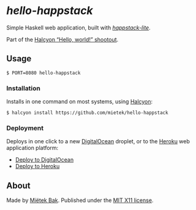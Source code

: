 _hello-happstack_
=================

Simple Haskell web application, built with [_happstack-lite_](https://hackage.haskell.org/package/happstack-lite).

Part of the [Halcyon “Hello, world!” shootout](https://halcyon.sh/shootout/).


Usage
-----

```
$ PORT=8080 hello-happstack
```


### Installation

Installs in one command on most systems, using [Halcyon](https://halcyon.sh/):

```
$ halcyon install https://github.com/mietek/hello-happstack
```


### Deployment

Deploys in one click to a new [DigitalOcean](https://digitalocean.com/) droplet, or to the [Heroku](https://heroku.com/) web application platform:

- [Deploy to DigitalOcean](https://halcyon.sh/deploy/?url=https://github.com/mietek/hello-happstack)
- [Deploy to Heroku](https://heroku.com/deploy?template=https://github.com/mietek/hello-happstack)


About
-----

Made by [Miëtek Bak](https://mietek.io/).  Published under the [MIT X11 license](https://mietek.io/license/).

